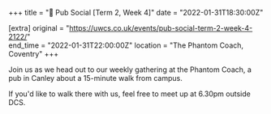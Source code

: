 +++
title = "🍔 Pub Social [Term 2, Week 4]"
date = "2022-01-31T18:30:00Z"

[extra]
original = "https://uwcs.co.uk/events/pub-social-term-2-week-4-2122/"    
end_time = "2022-01-31T22:00:00Z"
location = "The Phantom Coach, Coventry"
+++

Join us as we head out to our weekly gathering at the Phantom Coach, a pub in Canley about a 15-minute walk from campus.

If you'd like to walk there with us, feel free to meet up at 6.30pm outside DCS.

